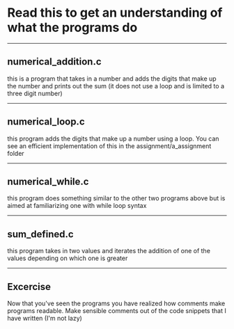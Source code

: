 # Read this to get an understanding of what the programs do

----------------------------------------------------------------------------------------------------------------------------------------
numerical_addition.c
----------------------------------------------------------------------------------------------------------------------------------------
this is a program that takes in a number and adds the digits that make up the number and prints out the sum (it does not use a loop and is limited to a three digit number)

----------------------------------------------------------------------------------------------------------------------------------------
numerical_loop.c
----------------------------------------------------------------------------------------------------------------------------------------
this program adds the digits that make up a number using a loop. You can see an efficient implementation of this in the assignment/a_assignment folder


-----------------------------------------------------------------------------------------------------------------------------------------
numerical_while.c
-----------------------------------------------------------------------------------------------------------------------------------------
this program does something similar to the other two programs above but is aimed at familiarizing one with while loop syntax


-----------------------------------------------------------------------------------------------------------------------------------------
sum_defined.c
-----------------------------------------------------------------------------------------------------------------------------------------
this program takes in two values and iterates the addition of one of the values depending on which one is greater



-----------------------------------------------------------------------------------------------------------------------------------------
Excercise
-----------------------------------------------------------------------------------------------------------------------------------------
Now that you've seen the programs you have realized how comments make programs readable. Make sensible comments out of the code snippets that I have written (I'm not lazy)
